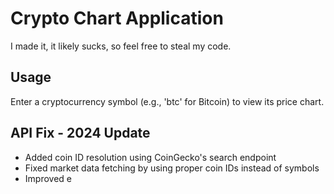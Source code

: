 # Crypto Chart Application
I made it, it likely sucks, so feel free to steal my code.

## Usage
Enter a cryptocurrency symbol (e.g., 'btc' for Bitcoin) to view its price chart.

## API Fix - 2024 Update
- Added coin ID resolution using CoinGecko's search endpoint
- Fixed market data fetching by using proper coin IDs instead of symbols
- Improved e